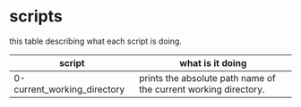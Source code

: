 # scripts

this table describing what each script is doing.

| script | what is it doing |
| ------ | ------ |
| 0-current_working_directory | prints the absolute path name of the current working directory. |
